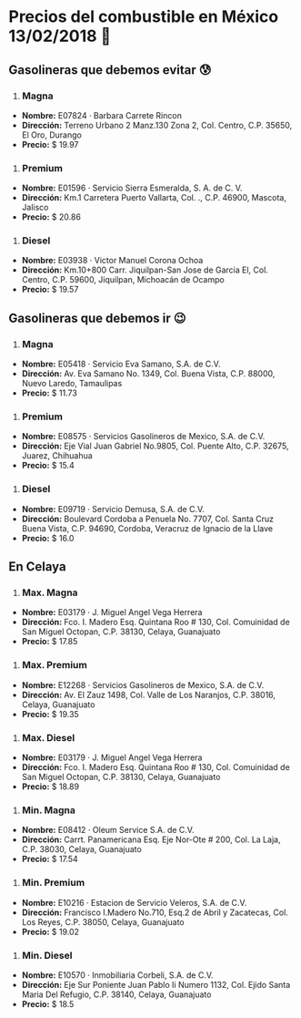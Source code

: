 # Precios del combustible en México 13/02/2018 :car:

## Gasolineras que debemos evitar :cold_sweat:
1. ### Magna
  * **Nombre:** E07824 · Barbara Carrete Rincon
  * **Dirección:** Terreno Urbano 2 Manz.130 Zona 2, Col. Centro, C.P. 35650, El Oro, Durango
  * **Precio:** $ 19.97

1. ### Premium
  * **Nombre:** E01596 · Servicio Sierra Esmeralda, S. A. de C. V.
  * **Dirección:** Km.1 Carretera Puerto Vallarta, Col. ., C.P. 46900, Mascota, Jalisco
  * **Precio:** $ 20.86

1. ### Diesel
  * **Nombre:** E03938 · Victor Manuel Corona Ochoa
  * **Dirección:** Km.10+800 Carr. Jiquilpan-San Jose de Garcia El, Col. Centro, C.P. 59600, Jiquilpan, Michoacán de Ocampo
  * **Precio:** $ 19.57


## Gasolineras que debemos ir :wink:
1. ### Magna
  * **Nombre:** E05418 · Servicio Eva Samano, S.A. de C.V.
  * **Dirección:** Av. Eva Samano No. 1349, Col. Buena Vista, C.P. 88000, Nuevo Laredo, Tamaulipas
  * **Precio:** $ 11.73

1. ### Premium
  * **Nombre:** E08575 · Servicios Gasolineros de Mexico, S.A. de C.V.
  * **Dirección:** Eje Vial Juan Gabriel No.9805, Col. Puente Alto, C.P. 32675, Juarez, Chihuahua
  * **Precio:** $ 15.4

1. ### Diesel
  * **Nombre:** E09719 · Servicio Demusa, S.A. de C.V.
  * **Dirección:** Boulevard Cordoba a Penuela No. 7707, Col. Santa Cruz Buena Vista, C.P. 94690, Cordoba, Veracruz de Ignacio de la Llave
  * **Precio:** $ 16.0


## En Celaya
1. ### Max. Magna
  * **Nombre:** E03179 · J. Miguel Angel Vega Herrera
  * **Dirección:** Fco. I. Madero Esq. Quintana Roo # 130, Col. Comuinidad de San Miguel Octopan, C.P. 38130, Celaya, Guanajuato
  * **Precio:** $ 17.85

1. ### Max. Premium
  * **Nombre:** E12268 · Servicios Gasolineros de Mexico, S.A. de C.V.
  * **Dirección:** Av. El Zauz 1498, Col. Valle de Los Naranjos, C.P. 38016, Celaya, Guanajuato
  * **Precio:** $ 19.35

1. ### Max. Diesel
  * **Nombre:** E03179 · J. Miguel Angel Vega Herrera
  * **Dirección:** Fco. I. Madero Esq. Quintana Roo # 130, Col. Comuinidad de San Miguel Octopan, C.P. 38130, Celaya, Guanajuato
  * **Precio:** $ 18.89

1. ### Min. Magna
  * **Nombre:** E08412 · Oleum Service S.A. de C.V.
  * **Dirección:** Carrt. Panamericana Esq. Eje Nor-Ote # 200, Col. La Laja, C.P. 38030, Celaya, Guanajuato
  * **Precio:** $ 17.54

1. ### Min. Premium
  * **Nombre:** E10216 · Estacion de Servicio Veleros, S.A. de C.V.
  * **Dirección:** Francisco I.Madero No.710, Esq.2 de Abril y Zacatecas, Col. Los Reyes, C.P. 38050, Celaya, Guanajuato
  * **Precio:** $ 19.02

1. ### Min. Diesel
  * **Nombre:** E10570 · Inmobiliaria Corbeli, S.A. de C.V.
  * **Dirección:** Eje Sur Poniente Juan Pablo Ii Numero 1132, Col. Ejido Santa Maria Del Refugio, C.P. 38140, Celaya, Guanajuato
  * **Precio:** $ 18.5
